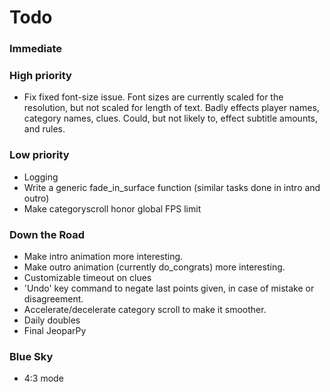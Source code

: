 # Todo #

### Immediate ###

### High priority ###
* Fix fixed font-size issue.
    Font sizes are currently scaled for the resolution, but not scaled for length of text.
    Badly effects player names, category names, clues.
	Could, but not likely to, effect subtitle amounts, and rules.

### Low priority ###
* Logging
* Write a generic fade_in_surface function (similar tasks done in intro and outro)
* Make categoryscroll honor global FPS limit

### Down the Road ###
* Make intro animation more interesting.
* Make outro animation (currently do_congrats) more interesting.
* Customizable timeout on clues
* 'Undo' key command to negate last points given, in case of mistake or disagreement.
* Accelerate/decelerate category scroll to make it smoother.
* Daily doubles
* Final JeoparPy

### Blue Sky ###
* 4:3 mode
